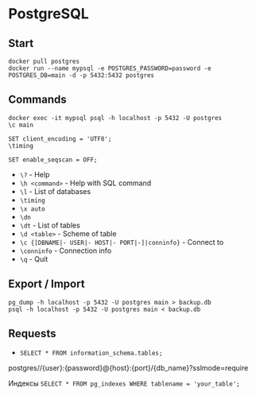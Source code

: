 # PostgreSQL
## Start
```
docker pull postgres
docker run --name mypsql -e POSTGRES_PASSWORD=password -e POSTGRES_DB=main -d -p 5432:5432 postgres
```

## Commands
```
docker exec -it mypsql psql -h localhost -p 5432 -U postgres
\c main
```

```
SET client_encoding = 'UTF8';
\timing
```

```
SET enable_seqscan = OFF;
```

* ` \? ` - Help
* ` \h <command> ` - Help with SQL command
* ` \l ` - List of databases
* ` \timing `
* ` \x auto `
* ` \dn `
* ` \dt ` - List of tables
* ` \d <table> ` - Scheme of table
* ` \c {[DBNAME|- USER|- HOST|- PORT|-]|conninfo} ` - Connect to
* ` \conninfo ` - Connection info
* ` \q ` - Quit

## Export / Import
```
pg_dump -h localhost -p 5432 -U postgres main > backup.db
psql -h localhost -p 5432 -U postgres main < backup.db
```

## Requests
* ` SELECT * FROM information_schema.tables; `


postgres//{user}:{password}@{host}:{port}/{db_name}?sslmode=require

Индексы
` SELECT * FROM pg_indexes WHERE tablename = 'your_table'; `
